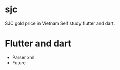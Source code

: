 # sjc
SJC gold price in Vietnam 
Self study flutter and dart.

# Flutter and dart 
- Parser xml 
- Future
